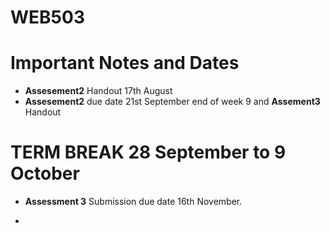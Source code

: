 # WEB503
# Important Notes and Dates



* **Assesement2**  Handout 17th August
* **Assesement2**  due date 21st September end of week 9 and **Assement3**  Handout



# TERM BREAK 28 September to 9 October



* **Assessment 3** Submission due date 16th November.

* 

  

